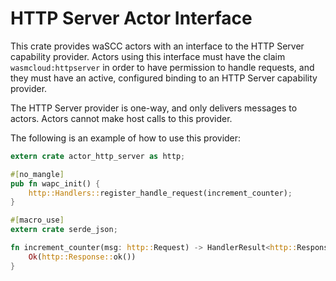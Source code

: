 # HTTP Server Actor Interface

This crate provides waSCC actors with an interface to the HTTP Server capability provider. Actors using this
interface must have the claim `wasmcloud:httpserver` in order to have permission to handle requests, and they
must have an active, configured binding to an HTTP Server capability provider.

The HTTP Server provider is one-way, and only delivers messages to actors. Actors cannot make host calls
to this provider.

The following is an example of how to use this provider:

```rust
extern crate actor_http_server as http;

#[no_mangle]
pub fn wapc_init() {
    http::Handlers::register_handle_request(increment_counter);
}

#[macro_use]
extern crate serde_json;

fn increment_counter(msg: http::Request) -> HandlerResult<http::Response> {
    Ok(http::Response::ok())
}
```

